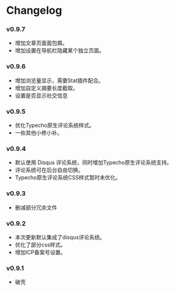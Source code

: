 # Changelog

### v0.9.7

- 增加文章页面面包屑。
- 增加设置在导航栏隐藏某个独立页面。

### v0.9.6

- 增加浏览量显示，需要Stat插件配合。
- 增加自定义摘要长度截取。
- 设置是否显示社交信息

### v0.9.5

- 优化Typecho原生评论系统样式。
- 一些其他小修小补。

### v0.9.4

- 默认使用 Disqus 评论系统，同时增加Typecho原生评论系统支持。
- 评论系统可在后台自由切换。
- Typecho原生评论系统CSS样式暂时未优化。

### v0.9.3

- 删减部分冗余文件

### v0.9.2

- 本次更新默认集成了disqus评论系统。
- 优化了部分css样式。
- 增加ICP备案号设置。

### v0.9.1

- 破壳
